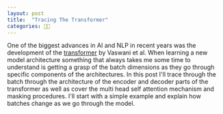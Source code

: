 ```yaml
---
layout: post
title:  "Tracing The Transformer"
categories: 👨‍💻
---
```


One of the biggest advances in AI and NLP in recent years was the development of the [transformer][vaswani] by Vaswani et al. When learning a new model architecture something that always takes me some time to understand is getting a grasp of the batch dimensions as they go through specific components of the architectures.  In this post I'll trace through the batch through the architecture of the encoder and decoder parts of the transformer as well as cover the multi head self attention mechanism and masking procedures. I'll start with a simple example and explain how batches change as we go through the model. 



[vaswani]: https://arxiv.org/pdf/1706.03762.pdf
